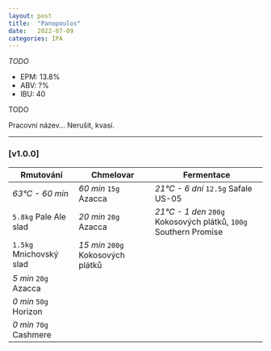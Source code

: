 ```yaml
---
layout: post
title:  "Panopoulos"
date:   2022-07-09
categories: IPA
---
```


*TODO*

- EPM: 13.8%
- ABV: ?%
- IBU: 40


TODO

Pracovní název... Nerušit, kvasí.

***

### [v1.0.0]

Rmutování          | Chmelovar             | Fermentace
---                | ---                   | ---
*63°C - 60 min*    | *60 min* `15g` Azacca | *21°C - 6 dní* `12.5g` Safale US-05
`5.8kg` Pale Ale slad | *20 min* `20g` Azacca | *21°C - 1 den* `200g` Kokosových plátků, `100g` Southern Promise
`1.5kg` Mnichovský slad | *15 min* `200g` Kokosových plátků |
| *5 min* `20g` Azacca |
| *0 min* `50g` Horizon |
| *0 min* `70g` Cashmere |
